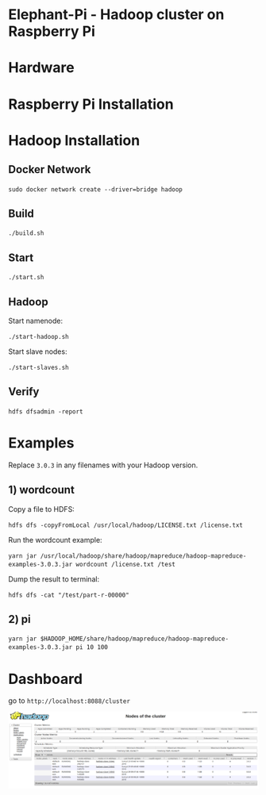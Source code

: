 # Elephant-Pi - Hadoop cluster on Raspberry Pi

# Hardware

# Raspberry Pi Installation

# Hadoop Installation

## Docker Network
`sudo docker network create --driver=bridge hadoop`

## Build

`./build.sh`

## Start

`./start.sh`

## Hadoop

Start namenode:

`./start-hadoop.sh`

Start slave nodes:

`./start-slaves.sh`

## Verify

`hdfs dfsadmin -report`


# Examples

Replace `3.0.3` in any filenames with your Hadoop version.

## 1) wordcount

Copy a file to HDFS:

`hdfs dfs -copyFromLocal /usr/local/hadoop/LICENSE.txt /license.txt`


Run the wordcount example:

`yarn jar /usr/local/hadoop/share/hadoop/mapreduce/hadoop-mapreduce-examples-3.0.3.jar wordcount /license.txt /test`

Dump the result to terminal:

`hdfs dfs -cat "/test/part-r-00000"`

## 2) pi
`yarn jar $HADOOP_HOME/share/hadoop/mapreduce/hadoop-mapreduce-examples-3.0.3.jar pi 10 100`

# Dashboard

go to `http://localhost:8088/cluster`

![Dashboard](./hadoop-nodes.png)